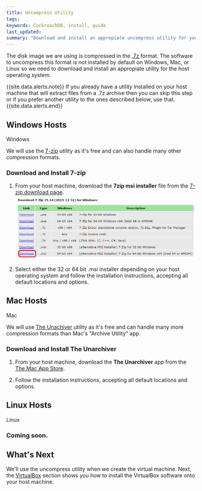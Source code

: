 ```yaml
---
title: Uncompress Utility
tags: 
keywords: CockroachDB, install, guide
last_updated: 
summary: "Download and install an appropiate uncompress utility for your host operating system."
---
```


The disk image we are using is compressed in the [.7z](https://en.wikipedia.org/wiki/7z) format. The software to uncompress this format is not installed by default on Windows, Mac, or Linux so we need to download and install an appropiate utility for the host operating system.

{{site.data.alerts.note}}
If you already have a utility installed on your host machine that will extract files from a .7z archive then you can skip this step or if you prefer another utility to the ones described below, use that.
{{site.data.alerts.end}}


## Windows Hosts
<span class="label label-info">Windows</span>

We will use the [7-zip](http://www.7-zip.org/) utility as it's free and can also handle many other compression formats.

### Download and Install 7-zip

1. From your host machine, download the **7zip msi installer** file from the [7-zip download page](http://www.7-zip.org/download.html).
![Download 7-zip](images/Download_7zip.png)

2. Select either the 32 or 64 bit .msi installer depending on your host operating system and follow the installation instructions, accepting all default locations and options. 


## Mac Hosts
<span class="label label-success">Mac</span>

We will use [The Unachiver](http://unarchiver.c3.cx/unarchiver) utility as it's free and can handle many more compression formats than Mac's "Archive Utility" app.


### Download and Install The Unarchiver

1. From your host machine, download the **The Unarchiver** app from the [The Mac App Store](https://itunes.apple.com/app/the-unarchiver/id425424353?mt=12&ls=1).

2. Follow the installation instructions, accepting all default locations and options.


## Linux Hosts
<span class="label label-warning">Linux</span>

### Coming soon.


## What's Next

We'll use the uncompress utility when we create the virtual machine. Next, the [VirtualBox](cockroach-vb-single_host_virtualbox) section shows you how to install the VirtualBox software onto your host machine.

